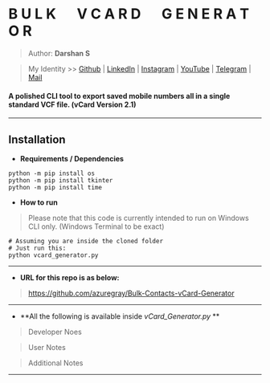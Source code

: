 # **B U L K &emsp; V C A R D &emsp; G E N E R A T O R**

> Author: **Darshan S**

> My Identity >>  [Github](https://github.com/azuregray/) | [LinkedIn](https://linkedin.com/in/arcticblue/) | [Instagram](https://instagram.com/thedarshgowda/) | [YouTube](https://www.youtube.com/@pantoneblue/) | [Telegram](https://t.me/adobegreen/) | [Mail](mailto:d7gowda@gmail.com)

#### A polished CLI tool to export saved mobile numbers all in a single standard VCF file. (vCard Version 2.1)
---
## Installation

- **Requirements / Dependencies**
```
python -m pip install os
python -m pip install tkinter
python -m pip install time
```
- **How to run**

> Please note that this code is currently intended to run on Windows CLI only.
> (Windows Terminal to be exact)

```
# Assuming you are inside the cloned folder
# Just run this:
python vcard_generator.py
```
---
- **URL for this repo is as below:**

> https://github.com/azuregray/Bulk-Contacts-vCard-Generator

---

- **All the following is available inside _vCard_Generator.py_ **

> Developer Noes

> User Notes

> Additional Notes

---